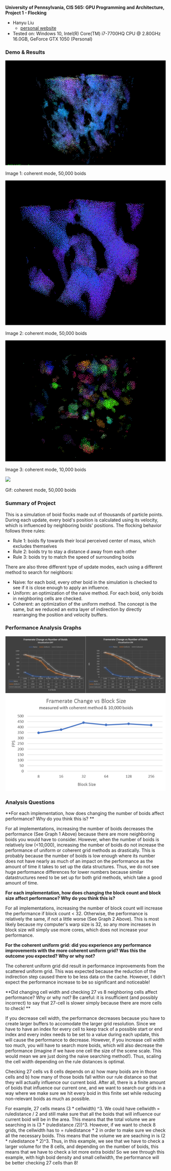 **University of Pennsylvania, CIS 565: GPU Programming and Architecture,
Project 1 - Flocking**

* Hanyu Liu
  * [personal website](http://liuhanyu.net/) 
* Tested on: Windows 10, Intel(R) Core(TM) i7-7700HQ CPU @ 2.80GHz 16.0GB, GeForce GTX 1050 (Personal)

### Demo & Results

![](images/flock.png)

Image 1: coherent mode, 50,000 boids

![](images/flock2.png)

Image 2: coherent mode, 50,000 boids

![](images/flock3.png)

Image 3: coherent mode, 10,000 boids

![](images/boidsgif.gif)

Gif: coherent mode, 50,000 boids

### Summary of Project

This is a simulation of boid flocks made out of thousands of particle points. During each update, every boid's position is calculated using its velocity, which is influenced by neighboring boids' positions. The flocking behavior follows three rules: 

- Rule 1: boids fly towards their local perceived center of mass, which excludes themselves
- Rule 2: boids try to stay a distance d away from each other    
- Rule 3: boids try to match the speed of surrounding boids

There are also three different type of update modes, each using a different method to search for neighbors: 

- Naive: for each boid, every other boid in the simulation is checked to see if it is close enough to apply an influence.
- Uniform: an optimization of the naive method. For each boid, only boids in neighboring cells are checked.
- Coherent: an optimization of the uniform method. The concept is the same, but we reduced an extra layer of indirection by directly rearranging the position and velocity buffers.

### Performance Analysis Graphs

![](images/fpsgraph.png)
![](images/blocksizegraph.png)

### Analysis Questions

**For each implementation, how does changing the number of boids affect performance? Why do you think this is? **

For all implementations, increasing the number of boids decreases the performance (See Graph 1 Above) because there are more neighboring boids you would have to consider. However, when the number of boids is relatively low (<10,000), increasing the number of boids do not increase the performance of uniform or coherent grid methods as drastically. This is probably because the number of boids is low enough where its number does not have nearly as much of an impact on the performance as the amount of time it takes to set up the data structures. Thus, we do not see huge performance differences for lower numbers because similar datastructures need to be set up for both grid methods, which take a good amount of time.


**For each implementation, how does changing the block count and block size affect performance? Why do you think this is?**

For all implementations, increasing the number of block count will increase the performance if block count < 32. Otherwise, the performance is relatively the same, if not a little worse (See Graph 2 Above). This is most likely because my computer's warp size is 32, so any more increases in block size will simply use more cores, which does not increase your performance.

**For the coherent uniform grid: did you experience any performance improvements with the more coherent uniform grid? Was this the outcome you expected? Why or why not?**

The coherent uniform grid did result in performance improvements from the scattered uniform grid. This was expected because the reduction of the indirection step caused there to be less data on the cache. However, I didn't expect the performance increase to be so significant and noticeable! 

**Did changing cell width and checking 27 vs 8 neighboring cells affect performance? Why or why not? Be careful: it is insufficient (and possibly incorrect) to say that 27-cell is slower simply because there are more cells to check! **

If you decrease cell width, the performance decreases because you have to create larger buffers to accomodate the larger grid resolution. Since we have to have an index for every cell to keep track of a possible start or end index and every index needs to be set to a value during each update, this will cause the performance to decrease. However, if you increase cell width too much, you will have to search more boids, which will also decrease the performance (imagine if we have one cell the size of the scene scale. This would mean we are just doing the naive searching method!). Thus, scaling the cell width depending on the rule distances is optimal. 

Checking 27 cells vs 8 cells depends on a) how many boids are in those cells and b) how many of those boids fall within our rule distance so that they will actually influence our current boid. After all, there is a finite amount of boids that influence our current one, and we want to search our grids in a way where we make sure we hit every boid in this finite set while reducing non-relevant boids as much as possible. 

For example, 27 cells means (3 * cellwidth) ^3. We could have cellwidth = ruledistance / 2 and still make sure that all the boids that will influence our current boid will be in the area. This means that the total volume we are searching in is (3 * (ruledistance /2))^3. However, if we want to check 8 grids, the cellwidth has to = ruledistance * 2 in order to make sure we check all the necessary boids. This means that the volume we are seaching in is (2 * ruledistance * 2)^3. Thus, in this example, we see that we have to check a larger volume for the 8 cells, and depending on the number of boids, this means that we have to check a lot more extra boids! So we see through this example, with high boid density and small cellwidth, the performance will be better checking 27 cells than 8!


